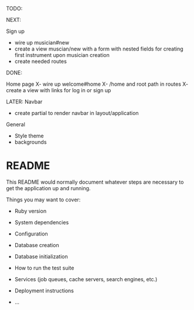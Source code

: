 TODO:

NEXT:

Sign up
- wire up musician#new
- create a view muscian/new with a form with nested fields for creating first instrument upon musician creation
- create needed routes

DONE:

Home page
X- wire up welcome#home
X- /home and root path in routes
X- create a view with links for log in or sign up


LATER:
Navbar
- create partial to render navbar in layout/application

General
- Style theme
- backgrounds

# README

This README would normally document whatever steps are necessary to get the
application up and running.

Things you may want to cover:

* Ruby version

* System dependencies

* Configuration

* Database creation

* Database initialization

* How to run the test suite

* Services (job queues, cache servers, search engines, etc.)

* Deployment instructions

* ...
